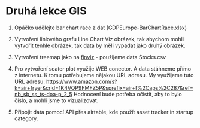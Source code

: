 # Druhá lekce GIS


1) Opáčko udělejte bar chart race z dat (GDPEurope-BarChartRace.xlsx)


2) Vytvoření liniového grafu Line Chart
Viz obrázek, tak abychom mohli vytvořit tenhle obrázek, tak data by měli vypadat jako druhý obrázek.


3) Vytvoření treemap jako na [finviz](https://finviz.com/map.ashx) - použijeme data Stocks.csv


4) Pro vytvoření scater plot využije WEB conector. A data stáhneme přímo z internetu. K tomu potřebujeme nějakou URL adresu.
My využijeme tuto URL adresu: https://www.amazon.com/s?k=air+fryer&crid=1K4VQP9FMFZ5P&sprefix=air+f%2Caps%2C287&ref=nb_sb_ss_ts-doa-p_2_5
Hodnocení bude potřeba očistit, aby to bylo číslo, a mohli jsme to vizualizovat.


5) Připojit data pomocí API přes airtable, kde použít asset tracker in startup category.

